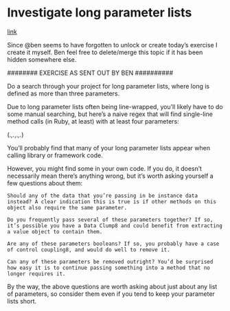 # Investigate long parameter lists

[link](https://forum.codequalitychallenge.com/t/day-18-investigate-long-parameter-lists/819)

Since @ben seems to have forgotten to unlock or create today’s exercise I create it myself. Ben feel free to delete/merge this topic if it has been hidden somewhere else.

######## EXERCISE AS SENT OUT BY BEN ##########

Do a search through your project for long parameter lists, where long is defined as more than three parameters.

Due to long parameter lists often being line-wrapped, you’ll likely have to do some manual searching, but here’s a naive regex that will find single-line method calls (in Ruby, at least) with at least four parameters:

(.*,.*,.*,.*)

You’ll probably find that many of your long parameter lists appear when calling library or framework code.

However, you might find some in your own code. If you do, it doesn’t necessarily mean there’s anything wrong, but it’s worth asking yourself a few questions about them:

    Should any of the data that you’re passing in be instance data instead? A clear indication this is true is if other methods on this object also require the same parameter.

    Do you frequently pass several of these parameters together? If so, it’s possible you have a Data Clump8 and could benefit from extracting a value object to contain them.

    Are any of these parameters booleans? If so, you probably have a case of control coupling8, and would do well to remove it.

    Can any of these parameters be removed outright? You’d be surprised how easy it is to continue passing something into a method that no longer requires it.

By the way, the above questions are worth asking about just about any list of parameters, so consider them even if you tend to keep your parameter lists short.